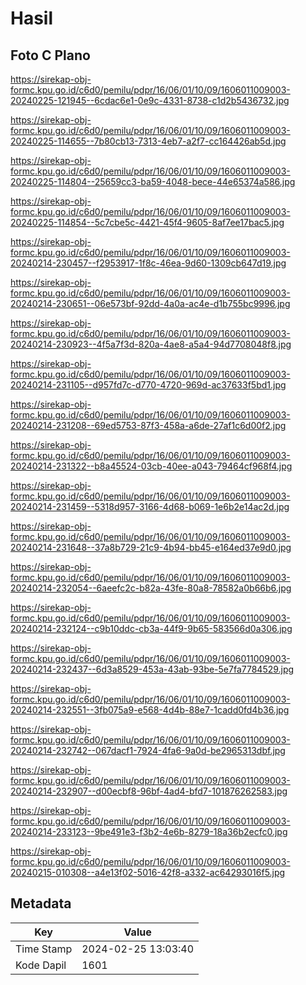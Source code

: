 # Hasil

## Foto C Plano

https://sirekap-obj-formc.kpu.go.id/c6d0/pemilu/pdpr/16/06/01/10/09/1606011009003-20240225-121945--6cdac6e1-0e9c-4331-8738-c1d2b5436732.jpg

https://sirekap-obj-formc.kpu.go.id/c6d0/pemilu/pdpr/16/06/01/10/09/1606011009003-20240225-114655--7b80cb13-7313-4eb7-a2f7-cc164426ab5d.jpg

https://sirekap-obj-formc.kpu.go.id/c6d0/pemilu/pdpr/16/06/01/10/09/1606011009003-20240225-114804--25659cc3-ba59-4048-bece-44e65374a586.jpg

https://sirekap-obj-formc.kpu.go.id/c6d0/pemilu/pdpr/16/06/01/10/09/1606011009003-20240225-114854--5c7cbe5c-4421-45f4-9605-8af7ee17bac5.jpg

https://sirekap-obj-formc.kpu.go.id/c6d0/pemilu/pdpr/16/06/01/10/09/1606011009003-20240214-230457--f2953917-1f8c-46ea-9d60-1309cb647d19.jpg

https://sirekap-obj-formc.kpu.go.id/c6d0/pemilu/pdpr/16/06/01/10/09/1606011009003-20240214-230651--06e573bf-92dd-4a0a-ac4e-d1b755bc9996.jpg

https://sirekap-obj-formc.kpu.go.id/c6d0/pemilu/pdpr/16/06/01/10/09/1606011009003-20240214-230923--4f5a7f3d-820a-4ae8-a5a4-94d7708048f8.jpg

https://sirekap-obj-formc.kpu.go.id/c6d0/pemilu/pdpr/16/06/01/10/09/1606011009003-20240214-231105--d957fd7c-d770-4720-969d-ac37633f5bd1.jpg

https://sirekap-obj-formc.kpu.go.id/c6d0/pemilu/pdpr/16/06/01/10/09/1606011009003-20240214-231208--69ed5753-87f3-458a-a6de-27af1c6d00f2.jpg

https://sirekap-obj-formc.kpu.go.id/c6d0/pemilu/pdpr/16/06/01/10/09/1606011009003-20240214-231322--b8a45524-03cb-40ee-a043-79464cf968f4.jpg

https://sirekap-obj-formc.kpu.go.id/c6d0/pemilu/pdpr/16/06/01/10/09/1606011009003-20240214-231459--5318d957-3166-4d68-b069-1e6b2e14ac2d.jpg

https://sirekap-obj-formc.kpu.go.id/c6d0/pemilu/pdpr/16/06/01/10/09/1606011009003-20240214-231648--37a8b729-21c9-4b94-bb45-e164ed37e9d0.jpg

https://sirekap-obj-formc.kpu.go.id/c6d0/pemilu/pdpr/16/06/01/10/09/1606011009003-20240214-232054--6aeefc2c-b82a-43fe-80a8-78582a0b66b6.jpg

https://sirekap-obj-formc.kpu.go.id/c6d0/pemilu/pdpr/16/06/01/10/09/1606011009003-20240214-232124--c9b10ddc-cb3a-44f9-9b65-583566d0a306.jpg

https://sirekap-obj-formc.kpu.go.id/c6d0/pemilu/pdpr/16/06/01/10/09/1606011009003-20240214-232437--6d3a8529-453a-43ab-93be-5e7fa7784529.jpg

https://sirekap-obj-formc.kpu.go.id/c6d0/pemilu/pdpr/16/06/01/10/09/1606011009003-20240214-232551--3fb075a9-e568-4d4b-88e7-1cadd0fd4b36.jpg

https://sirekap-obj-formc.kpu.go.id/c6d0/pemilu/pdpr/16/06/01/10/09/1606011009003-20240214-232742--067dacf1-7924-4fa6-9a0d-be2965313dbf.jpg

https://sirekap-obj-formc.kpu.go.id/c6d0/pemilu/pdpr/16/06/01/10/09/1606011009003-20240214-232907--d00ecbf8-96bf-4ad4-bfd7-101876262583.jpg

https://sirekap-obj-formc.kpu.go.id/c6d0/pemilu/pdpr/16/06/01/10/09/1606011009003-20240214-233123--9be491e3-f3b2-4e6b-8279-18a36b2ecfc0.jpg

https://sirekap-obj-formc.kpu.go.id/c6d0/pemilu/pdpr/16/06/01/10/09/1606011009003-20240215-010308--a4e13f02-5016-42f8-a332-ac64293016f5.jpg


## Metadata

| Key        | Value               |
| ---------- | ------------------- |
| Time Stamp | 2024-02-25 13:03:40 |
| Kode Dapil | 1601                |



